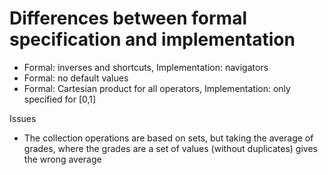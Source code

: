 # Differences between formal specification and implementation

* Formal: inverses and shortcuts, Implementation: navigators
* Formal: no default values
* Formal: Cartesian product for all operators, Implementation: only specified for [0,1]

Issues

* The collection operations are based on sets, but taking the average of grades, where the grades are a set of values (without duplicates) gives the wrong average
